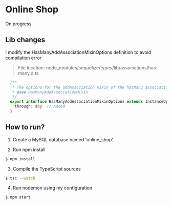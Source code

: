 # Online Shop

On progress

## Lib changes

I modify the HasManyAddAssociationMixinOptions definition to avoid compilation error 

> File location: node_modules/sequelize/types/lib/associations/has-many.d.ts

```typescript
  /**
   * The options for the addAssociation mixin of the hasMany association.
   * @see HasManyAddAssociationMixin
   */
  export interface HasManyAddAssociationMixinOptions extends InstanceUpdateOptions<any> {
    through: any  // Added
  }
```

## How to run?

1. Create a MySQL database named 'online_shop'

2. Run npm install

```bash 
$ npm install
```

3. Compile the TypeScript sources

```bash 
$ tsc --watch
```

4. Run nodemon using my configuration

```bash 
$ npm start
```
